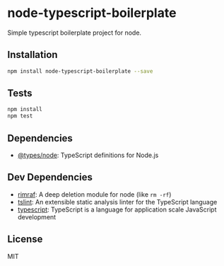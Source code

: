 # node-typescript-boilerplate

Simple typescript boilerplate project for node.

## Installation

```sh
npm install node-typescript-boilerplate --save
```

## Tests

```sh
npm install
npm test
```

## Dependencies

- [@types/node](https://www.github.com/DefinitelyTyped/DefinitelyTyped.git): TypeScript definitions for Node.js

## Dev Dependencies

- [rimraf](): A deep deletion module for node (like `rm -rf`)
- [tslint](https://github.com/palantir/tslint): An extensible static analysis linter for the TypeScript language
- [typescript](https://github.com/Microsoft/TypeScript): TypeScript is a language for application scale JavaScript development


## License

MIT
